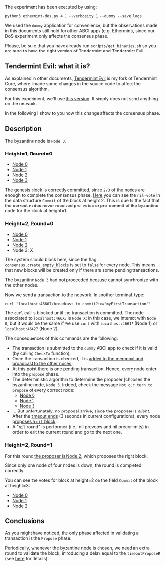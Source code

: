 The experiment has been executed by using:

    python3 ethermint-dos.py 4 1 --verbosity 1 --dummy --save_logs

We used the `dummy` application for convenience, but the observations made in this documents still hold for other ABCI apps (e.g. Ethermint), since our DoS experiment only affects the consensus phase.

Please, be sure that you have already run `scripts/get_binaries.sh` so you are sure to have the right version of Tendermint and Tendermint Evil.

## Tendermint Evil: what it is?

As explained in other documents, [Tendermint Evil](https://github.com/MarcoFavorito/tendermint/tree/dos-tendermint-master) is my fork of Tendermint Core, where I made some changes in the source code to affect the consensus algorithm.

For this experiment, we'll use [this version](https://github.com/MarcoFavorito/tendermint/releases/tag/v0.12.1). It simply does not send anything on the network.

In the following I show to you how this change affects the consensus phase.

## Description
The byzantine node is `Node 3`.

### Height=1, Round=0
- [Node 0](../res/demo-dos-logs/log-tendermint-node0.log#L55)
- [Node 1](../res/demo-dos-logs/log-tendermint-node1.log#L43)
- [Node 2](../res/demo-dos-logs/log-tendermint-node2.log#L48)
- [Node 3](../res/demo-dos-logs/log-tendermint-node3.log#L59)

The genesis block is correctly committed, since `2/3` of the nodes are enough to complete the consensus phase.
[Here](../res/demo-dos-logs/log-tendermint-node0#L156) you can see the `nil-vote` in the data structure `Commit` of the block at height 2. This is due to the fact that the correct nodes never received pre-votes or pre-commit of the byzantine node for the block at height=1. 

### Height=2, Round=0
- [Node 0](../res/demo-dos-logs/log-tendermint-node0#L103)
- [Node 1](../res/demo-dos-logs/log-tendermint-node1#L104)
- [Node 2](../res/demo-dos-logs/log-tendermint-node2#L104)
- Node 3: X

The system should block here, since the flag `--consensus.create_empty_blocks` is set to `false` for every node. This means that new blocks will be created only if there are some pending transactions.

The byzantine `Node 3` had not proceeded because cannot synchronize with the other nodes.

Now we send a transaction to the network. In another terminal, type:

    curl 'localhost:46607/broadcast_tx_commit?tx="myFirstTransaction"'
    
The `curl` call is blocked until the transaction is committed. The node associated to `localhost:466X7` is `Node X`: in this case, we interact with `Node 0`, but it would be the same if we use `curl` with `localhost:46617` (Node 1) or `localhost:46627` (Node 2).   

The consequences of this commands are the following:
- The transaction is submitted to the `dummy` ABCI app to check if it is valid (by calling `CheckTx` function);
- Once the transaction is checked, it is [added to the mempool and broadcast to the other nodes](../res/demo-dos-logs/log-tendermint-node0.log#L104);
- At this point there is one pending transaction. Hence, every node enter into the `propose` phase.
- The deterministic algorithm to determine the proposer [chooses the byzantine node, `Node 3`. Indeed, check the message `Not our turn to propose` of every correct node:
    - [Node 0](../res/demo-dos-logs/log-tendermint-node0.log#L106)
    - [Node 1](../res/demo-dos-logs/log-tendermint-node1.log#L107)
    - [Node 2](../res/demo-dos-logs/log-tendermint-node2.log#L107)
- ... But unfortunately, no proposal arrive, since the proposer is _silent_. After the [timeout ends](../res/demo-dos-logs/log-tendermint-node0.log#L107) (3 seconds in current configurations), every node [proposes a `nil` block](../res/demo-dos-logs/log-tendermint-node0.log#L109).
- A "`nil` round" is performed (i.e.: nil prevotes and nil precommits) in order to exit the current round and go to the next one.

### Height=2, Round=1

For this round [the proposer is Node 2](../res/demo-dos-logs/log-tendermint-node2.log#L123), which proposes the right block.

Since only one node of four nodes is down, the round is completed correctly.

You can see the votes for block at height=2 on the field `Commit` of the block at height=3:
- [Node 0](../res/demo-dos-logs/log-tendermint-node0.log#L203)
- [Node 1](../res/demo-dos-logs/log-tendermint-node1.log#L201)
- [Node 2](../res/demo-dos-logs/log-tendermint-node2.log#L203)


## Conclusions

As you might have noticed, the only phase affected in validating a transaction is the `Propose` phase. 

Periodically, whenever the byzantine node is chosen, we need an extra round to validate the block, introducing a delay equal to the `timeoutProposeR` (see [here](https://tendermint.readthedocs.io/en/master/specification/byzantine-consensus-algorithm.html#propose-step-height-h-round-r) for details).   